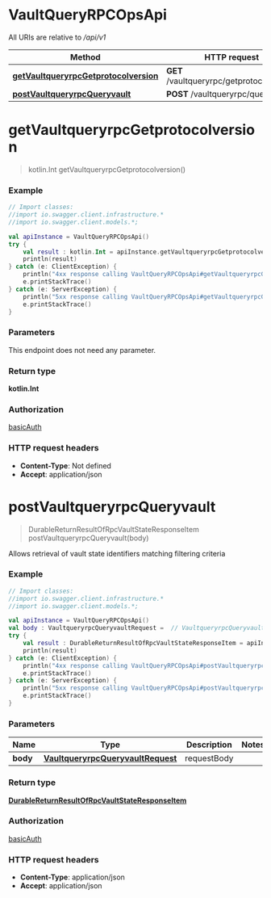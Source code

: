 # VaultQueryRPCOpsApi

All URIs are relative to */api/v1*

Method | HTTP request | Description
------------- | ------------- | -------------
[**getVaultqueryrpcGetprotocolversion**](VaultQueryRPCOpsApi.md#getVaultqueryrpcGetprotocolversion) | **GET** /vaultqueryrpc/getprotocolversion | 
[**postVaultqueryrpcQueryvault**](VaultQueryRPCOpsApi.md#postVaultqueryrpcQueryvault) | **POST** /vaultqueryrpc/queryvault | 

<a name="getVaultqueryrpcGetprotocolversion"></a>
# **getVaultqueryrpcGetprotocolversion**
> kotlin.Int getVaultqueryrpcGetprotocolversion()



### Example
```kotlin
// Import classes:
//import io.swagger.client.infrastructure.*
//import io.swagger.client.models.*;

val apiInstance = VaultQueryRPCOpsApi()
try {
    val result : kotlin.Int = apiInstance.getVaultqueryrpcGetprotocolversion()
    println(result)
} catch (e: ClientException) {
    println("4xx response calling VaultQueryRPCOpsApi#getVaultqueryrpcGetprotocolversion")
    e.printStackTrace()
} catch (e: ServerException) {
    println("5xx response calling VaultQueryRPCOpsApi#getVaultqueryrpcGetprotocolversion")
    e.printStackTrace()
}
```

### Parameters
This endpoint does not need any parameter.

### Return type

**kotlin.Int**

### Authorization

[basicAuth](../README.md#basicAuth)

### HTTP request headers

 - **Content-Type**: Not defined
 - **Accept**: application/json

<a name="postVaultqueryrpcQueryvault"></a>
# **postVaultqueryrpcQueryvault**
> DurableReturnResultOfRpcVaultStateResponseItem postVaultqueryrpcQueryvault(body)



Allows retrieval of vault state identifiers matching filtering criteria

### Example
```kotlin
// Import classes:
//import io.swagger.client.infrastructure.*
//import io.swagger.client.models.*;

val apiInstance = VaultQueryRPCOpsApi()
val body : VaultqueryrpcQueryvaultRequest =  // VaultqueryrpcQueryvaultRequest | requestBody
try {
    val result : DurableReturnResultOfRpcVaultStateResponseItem = apiInstance.postVaultqueryrpcQueryvault(body)
    println(result)
} catch (e: ClientException) {
    println("4xx response calling VaultQueryRPCOpsApi#postVaultqueryrpcQueryvault")
    e.printStackTrace()
} catch (e: ServerException) {
    println("5xx response calling VaultQueryRPCOpsApi#postVaultqueryrpcQueryvault")
    e.printStackTrace()
}
```

### Parameters

Name | Type | Description  | Notes
------------- | ------------- | ------------- | -------------
 **body** | [**VaultqueryrpcQueryvaultRequest**](VaultqueryrpcQueryvaultRequest.md)| requestBody |

### Return type

[**DurableReturnResultOfRpcVaultStateResponseItem**](DurableReturnResultOfRpcVaultStateResponseItem.md)

### Authorization

[basicAuth](../README.md#basicAuth)

### HTTP request headers

 - **Content-Type**: application/json
 - **Accept**: application/json

